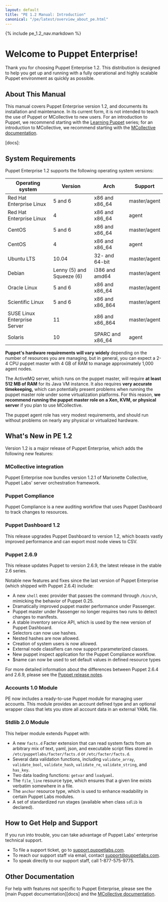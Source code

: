 ```yaml
---
layout: default
title: "PE 1.2 Manual: Introduction"
canonical: "/pe/latest/overview_about_pe.html"
---
```


{% include pe_1.2_nav.markdown %}

Welcome to Puppet Enterprise!
=============================

Thank you for choosing Puppet Enterprise 1.2. This distribution is designed to help you get up and running with a fully operational and highly scalable Puppet environment as quickly as possible.

About This Manual
-----------------

This manual covers Puppet Enterprise version 1.2, and documents its installation and maintenance. In its current form, it is not intended to teach the use of Puppet or MCollective to new users. For an introduction to Puppet, we recommend starting with the [Learning Puppet][lp] series; for an introduction to MCollective, we recommend starting with the [MCollective documentation][mco].

[lp]: /learning/
[mco]: /mcollective/index.html
[docs]:

System Requirements
-----------------

Puppet Enterprise 1.2 supports the following operating system versions:

|       Operating system       |          Version          |       Arch        |   Support    |
|------------------------------|---------------------------|-------------------|--------------|
| Red Hat Enterprise Linux     | 5 and 6                   | x86 and x86\_64   | master/agent |
| Red Hat Enterprise Linux     | 4                         | x86 and x86\_64   | agent        |
| CentOS                       | 5 and 6                   | x86 and x86\_64   | master/agent |
| CentOS                       | 4                         | x86 and x86\_64   | agent        |
| Ubuntu LTS                   | 10.04                     | 32- and 64-bit    | master/agent |
| Debian                       | Lenny (5) and Squeeze (6) | i386 and amd64    | master/agent |
| Oracle Linux                 | 5 and 6                   | x86 and x86\_64   | master/agent |
| Scientific Linux             | 5 and 6                   | x86 and x86\_864  | master/agent |
| SUSE Linux Enterprise Server | 11                        | x86 and x86\_864  | master/agent |
| Solaris                      | 10                        | SPARC and x86\_64 | agent        |

**Puppet's hardware requirements will vary widely** depending on the number of resources you are managing, but in general, you can expect a 2-4 CPU puppet master with 4 GB of RAM to manage approximately 1,000 agent nodes.

The ActiveMQ server, which runs on the puppet master, will require **at least 512 MB of RAM** for its Java VM instance. It also requires **very accurate timekeeping,** which can potentially present problems when running the puppet master role under some virtualization platforms. For this reason, **we recommend running the puppet master role on a Xen, KVM, or physical server** if you plan to use MCollective.

The puppet agent role has very modest requirements, and should run without problems on nearly any physical or virtualized hardware.

What's New in PE 1.2
----------

Version 1.2 is a major release of Puppet Enterprise, which adds the following new features:

### MCollective integration

Puppet Enterprise now bundles version 1.2.1 of Marionette Collective, Puppet Labs' server orchestration framework.

### Puppet Compliance

Puppet Compliance is a new auditing workflow that uses Puppet Dashboard to track changes to resources.

### Puppet Dashboard 1.2

This release upgrades Puppet Dashboard to version 1.2, which boasts vastly improved performance and can export most node views to CSV.

### Puppet 2.6.9

This release updates Puppet to version 2.6.9, the latest release in the stable 2.6 series.

Notable new features and fixes since the last version of Puppet Enterprise (which shipped with Puppet 2.6.4) include:

* A new `shell` exec provider that passes the command through `/bin/sh`, mimicking the behavior of Puppet 0.25.
* Dramatically improved puppet master performance under Passenger.
* Puppet master under Passenger no longer requires two runs to detect changes to manifests.
* A stable inventory service API, which is used by the new version of Puppet Dashboard.
* Selectors can now use hashes.
* Nested hashes are now allowed.
* Creation of system users is now allowed.
* External node classifiers can now support parameterized classes.
* New puppet inspect application for the Puppet Compliance workflow.
* $name can now be used to set default values in defined resource types

For more detailed information about the differences between Puppet 2.6.4 and 2.6.9, please see the [Puppet release notes][puppetreleasenotes].

[puppetreleasenotes]: http://projects.puppetlabs.com/projects/puppet/wiki/Release_Notes#2.6.9

### Accounts 1.0 Module

PE now includes a ready-to-use Puppet module for managing user accounts. This module provides an account defined type and an optional wrapper class that lets you store all account data in an external YAML file.

### Stdlib 2.0 Module

This helper module extends Puppet with:

* A new `facts.d` Facter extension that can read system facts from an arbitrary mix of text, yaml, json, and executable script files stored in `/etc/puppetlabs/facter/facts.d` or `/etc/facter/facts.d`.
* Several data validation functions, including `validate_array`, `validate_bool`, `validate_hash`, `validate_re`, `validate_string`, and `has_key`.
* Two data loading functions: `getvar` and `loadyaml`.
* The `file_line` resource type, which ensures that a given line exists verbatim somewhere in a file.
* The `anchor` resource type, which is used to enhance readability in certain Puppet Labs modules.
* A set of standardized run stages (available when class `sdlib` is declared).

How to Get Help and Support
--------------

If you run into trouble, you can take advantage of Puppet Labs' enterprise technical support.

* To file a support ticket, go to [support.puppetlabs.com](http://support.puppetlabs.com).
* To reach our support staff via email, contact <support@puppetlabs.com>.
* To speak directly to our support staff, call 1-877-575-9775.

Other Documentation
-----

For help with features not specific to Puppet Enterprise, please see the [main Puppet documentation][docs] and the [MCollective documentation][mco].
